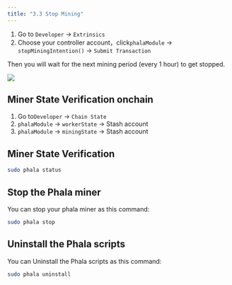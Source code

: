 ```yaml
---
title: "3.3 Stop Mining"
---
```


1. Go to `Developer` → `Extrinsics` 
2. Choose your controller account，click`phalaModule` → `stopMiningIntention()` → `Submit Transaction`

Then you will wait for the next mining period (every 1 hour) to get stopped.

![](/images/docs/poc3-old/3.3.png)


## Miner State Verification onchain

1. Go to`Developer` → `Chain State`
2. `phalaModule` → `workerState` → Stash account
3. `phalaModule` → `miningState` → Stash account

## Miner State Verification

```bash
sudo phala status
```

## Stop the Phala miner

You can stop your phala miner as this command:
```bash
sudo phala stop
```
## Uninstall the Phala scripts

You can Uninstall the Phala scripts as this command:
```bash
sudo phala uninstall
```
